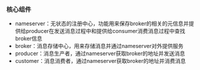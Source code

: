 ### 核心组件

- nameserver：无状态的注册中心，功能用来保存broker的相关的元信息并提供给producer在发送消息过程中和提供给consumer消费消息过程中查找broker信息
- broker：消息存储中心，用来存储消息并通过nameserver对外提供服务
- producer：消息生产者，通过nameserver获取broker的地址并发送消息
- customer：消息消费者，通过nameserver获取broker的地址并消费消息